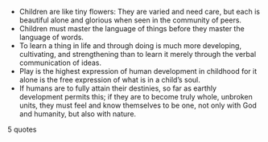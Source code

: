  - Children are like tiny flowers: They are varied and need care, but each is beautiful alone and glorious when seen in the community of peers.
 - Children must master the language of things before they master the language of words.
 - To learn a thing in life and through doing is much more developing, cultivating, and strengthening than to learn it merely through the verbal communication of ideas.
 - Play is the highest expression of human development in childhood for it alone is the free expression of what is in a child’s soul.
 - If humans are to fully attain their destinies, so far as earthly development permits this; if they are to become truly whole, unbroken units, they must feel and know themselves to be one, not only with God and humanity, but also with nature.

5 quotes